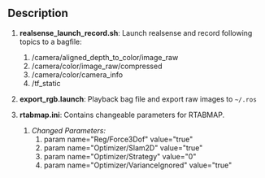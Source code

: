 ## Description ##

1. **realsense_launch_record.sh**: Launch realsense and record following topics to a bagfile:
	1. /camera/aligned_depth_to_color/image_raw 
	2. /camera/color/image_raw/compressed
	3. /camera/color/camera_info 
	4. /tf_static

2. **export_rgb.launch**: Playback bag file and export raw images to `~/.ros`

3. **rtabmap.ini**: Contains changeable parameters for RTABMAP.
	1. *Changed Parameters:*  
		1. 	param name="Reg/Force3Dof" value="true"  
		2.	param name="Optimizer/Slam2D" value="true"  
		3.	param name="Optimizer/Strategy" value="0"  
		4.	param name="Optimizer/VarianceIgnored" value="true"
